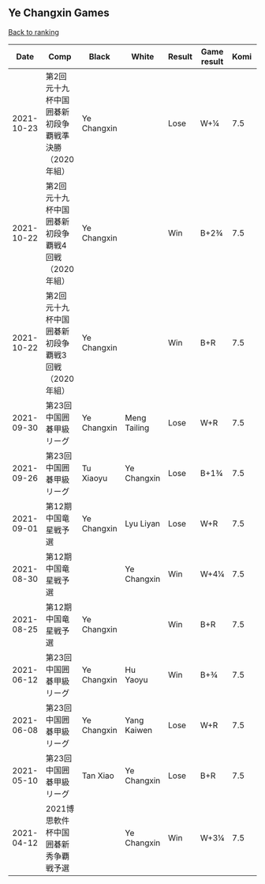 ## Ye Changxin Games

[Back to ranking](../../index.md)




| **Date** | **Comp** | **Black** | **White** | **Result** | **Game result** | **Komi** | **Rating** | **Diff** | 
| --- | --- | --- | --- | --- | --- | --- | --- | --- |
| 2021-10-23 | 第2回元十九杯中国囲碁新初段争覇戦準決勝（2020年組） | Ye Changxin |  | Lose | W+¼ | 7.5 | 3176 | 17 | 
| 2021-10-22 | 第2回元十九杯中国囲碁新初段争覇戦4回戦（2020年組） | Ye Changxin |  | Win | B+2¾ | 7.5 | 3159 | 0 | 
| 2021-10-22 | 第2回元十九杯中国囲碁新初段争覇戦3回戦（2020年組） | Ye Changxin |  | Win | B+R | 7.5 | 3159 | 0 | 
| 2021-09-30 | 第23回中国囲碁甲級リーグ | Ye Changxin | Meng Tailing | Lose | W+R | 7.5 | 3159 | -25 | 
| 2021-09-26 | 第23回中国囲碁甲級リーグ | Tu Xiaoyu | Ye Changxin | Lose | B+1¾ | 7.5 | 3184 | -65 | 
| 2021-09-01 | 第12期中国竜星戦予選 | Ye Changxin | Lyu Liyan | Lose | W+R | 7.5 | 3249 | -96 | 
| 2021-08-30 | 第12期中国竜星戦予選 |  | Ye Changxin | Win | W+4¼ | 7.5 | 3345 | 3345 | 
| 2021-08-25 | 第12期中国竜星戦予選 | Ye Changxin |  | Win | B+R | 7.5 | missing | -3240 | 
| 2021-06-12 | 第23回中国囲碁甲級リーグ | Ye Changxin | Hu Yaoyu | Win | B+¾ | 7.5 | 3240 | 174 | 
| 2021-06-08 | 第23回中国囲碁甲級リーグ | Ye Changxin | Yang Kaiwen | Lose | W+R | 7.5 | 3066 | -16 | 
| 2021-05-10 | 第23回中国囲碁甲級リーグ | Tan Xiao | Ye Changxin | Lose | B+R | 7.5 | 3082 | 3082 | 
| 2021-04-12 | 2021博思軟件杯中国囲碁新秀争覇戦予選 |  | Ye Changxin | Win | W+3¼ | 7.5 | missing | missing |




